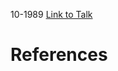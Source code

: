

10-1989
[Link to Talk](https://www.churchofjesuschrist.org/study/general-conference/1989/10/sunday-afternoon-session?lang=eng)



# References
